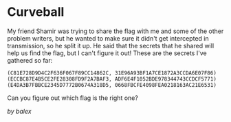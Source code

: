 # Curveball

My friend Shamir was trying to share the flag with me and some of the other problem writers, but he wanted to make sure it didn't get intercepted in transmission, so he split it up. He said that the secrets that he shared will help us find the flag, but I can't figure it out! These are the secrets I've gathered so far:

```
(C81E728D9D4C2F636F067F89CC14862C, 31E96A93BF1A7CE1872A3CCDA6E07F86)
(ECCBC87E4B5CE2FE28308FD9F2A7BAF3, ADF6E4F1052BDE978344743CCDCF5771)
(E4DA3B7FBBCE2345D7772B0674A318D5, 0668FBCFE4098FEA0218163AC21E6531)
```

Can you figure out which flag is the right one?

_by balex_
